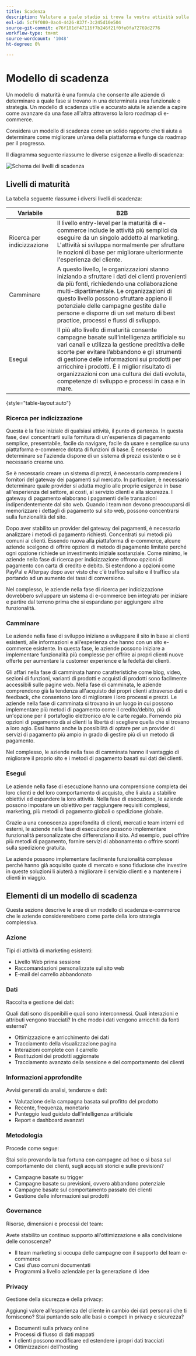 ```yaml
---
title: Scadenza
description: Valutare a quale stadio si trova la vostra attività sulla base di questo modello di scadenza.
exl-id: 5cf9f080-0ac4-4426-837f-3c245d10e504
source-git-commit: e76f101df47116f7b246f21f0fe0fa72769d2776
workflow-type: tm+mt
source-wordcount: '1048'
ht-degree: 0%

---
```


# Modello di scadenza

Un modello di maturità è una formula che consente alle aziende di determinare a quale fase si trovano in una determinata area funzionale o strategia. Un modello di scadenza utile e accurato aiuta le aziende a capire come avanzare da una fase all&#39;altra attraverso la loro roadmap di e-commerce.

Considera un modello di scadenza come un solido rapporto che ti aiuta a determinare come migliorare un’area della piattaforma e funge da roadmap per il progresso.

Il diagramma seguente riassume le diverse esigenze a livello di scadenza:

![Schema dei livelli di scadenza](../../assets/playbooks/maturity-levels.png)

## Livelli di maturità

La tabella seguente riassume i diversi livelli di scadenza:

| Variabile | B2B |
-----------|----------|
| Ricerca per indicizzazione | Il livello entry-level per la maturità di e-commerce include le attività più semplici da eseguire da un singolo addetto al marketing. L&#39;attività si sviluppa normalmente per sfruttare le nozioni di base per migliorare ulteriormente l&#39;esperienza del cliente. |
| Camminare | A questo livello, le organizzazioni stanno iniziando a sfruttare i dati dei clienti provenienti da più fonti, richiedendo una collaborazione multi-dipartimentale.  Le organizzazioni di questo livello possono sfruttare appieno il potenziale delle campagne gestite dalle persone e disporre di un set maturo di best practice, processi e flussi di sviluppo. |
| Esegui | Il più alto livello di maturità consente campagne basate sull’intelligenza artificiale su vari canali e utilizza la gestione predittiva delle scorte per evitare l’abbandono e gli strumenti di gestione delle informazioni sui prodotti per arricchire i prodotti. È il miglior risultato di organizzazioni con una cultura dei dati evoluta, competenze di sviluppo e processi in casa e in mare. |

{style=&quot;table-layout:auto&quot;}

### Ricerca per indicizzazione

Questa è la fase iniziale di qualsiasi attività, il punto di partenza. In questa fase, devi concentrarti sulla fornitura di un&#39;esperienza di pagamento semplice, presentabile, facile da navigare, facile da usare e semplice su una piattaforma e-commerce dotata di funzioni di base. È necessario determinare se l&#39;azienda dispone di un sistema di prezzi esistente o se è necessario crearne uno.

Se è necessario creare un sistema di prezzi, è necessario comprendere i fornitori del gateway dei pagamenti sul mercato. In particolare, è necessario determinare quale provider si adatta meglio alle proprie esigenze in base all&#39;esperienza del settore, ai costi, al servizio clienti e alla sicurezza. I gateway di pagamento elaborano i pagamenti delle transazioni indipendentemente dal sito web. Quando i team non devono preoccuparsi di memorizzare i dettagli di pagamento sul sito web, possono concentrarsi sulla funzionalità del sito.

Dopo aver stabilito un provider del gateway dei pagamenti, è necessario analizzare i metodi di pagamento richiesti. Concentrati sui metodi più comuni ai clienti. Essendo nuova alla piattaforma di e-commerce, alcune aziende scelgono di offrire opzioni di metodo di pagamento limitate perché ogni opzione richiede un investimento iniziale sostanziale. Come minimo, le aziende nella fase di ricerca per indicizzazione offrono opzioni di pagamento con carta di credito e debito. Si estendono a opzioni come PayPal e Afterpay dopo aver visto che c&#39;è traffico sul sito e il traffico sta portando ad un aumento dei tassi di conversione.

Nel complesso, le aziende nella fase di ricerca per indicizzazione dovrebbero sviluppare un sistema di e-commerce ben integrato per iniziare e partire dal terreno prima che si espandano per aggiungere altre funzionalità.

### Camminare

Le aziende nella fase di sviluppo iniziano a sviluppare il sito in base ai clienti esistenti, alle informazioni e all’esperienza che hanno con un sito e-commerce esistente. In questa fase, le aziende possono iniziare a implementare funzionalità più complesse per offrire ai propri clienti nuove offerte per aumentare la customer experience e la fedeltà dei clienti.

Gli affari nella fase di camminata hanno caratteristiche come blog, video, sezioni di funzioni, varianti di prodotti e acquisti di prodotti sono facilmente accessibili sulle pagine web. Nella fase di camminata, le aziende comprendono già la tendenza all&#39;acquisto dei propri clienti attraverso dati e feedback, che consentono loro di migliorare i loro processi e prezzi. Le aziende nella fase di camminata si trovano in un luogo in cui possono implementare più metodi di pagamento come il credito/debito, più di un&#39;opzione per il portafoglio elettronico e/o le carte regalo. Fornendo più opzioni di pagamento dà ai clienti la libertà di scegliere quella che si trovano a loro agio. Essi hanno anche la possibilità di optare per un provider di servizi di pagamento più ampio in grado di gestire più di un metodo di pagamento.

Nel complesso, le aziende nella fase di camminata hanno il vantaggio di migliorare il proprio sito e i metodi di pagamento basati sui dati dei clienti.

### Esegui

Le aziende nella fase di esecuzione hanno una comprensione completa dei loro clienti e del loro comportamento di acquisto, che li aiuta a stabilire obiettivi ed espandere la loro attività. Nella fase di esecuzione, le aziende possono impostare un obiettivo per raggiungere requisiti complessi, marketing, più metodi di pagamento globali o spedizione globale.

Grazie a una conoscenza approfondita di clienti, mercati e team interni ed esterni, le aziende nella fase di esecuzione possono implementare funzionalità personalizzate che differenziano il sito. Ad esempio, puoi offrire più metodi di pagamento, fornire servizi di abbonamento o offrire sconti sulla spedizione gratuita.

Le aziende possono implementare facilmente funzionalità complesse perché hanno già acquisito quote di mercato e sono fiduciose che investire in queste soluzioni li aiuterà a migliorare il servizio clienti e a mantenere i clienti in viaggio.

## Elementi di un modello di scadenza

Questa sezione descrive le aree di un modello di scadenza e-commerce che le aziende considererebbero come parte della loro strategia complessiva.

### Azione

Tipi di attività di marketing esistenti:

- Livello Web prima sessione
- Raccomandazioni personalizzate sul sito web
- E-mail del carrello abbandonato

### Dati

Raccolta e gestione dei dati:

Quali dati sono disponibili e quali sono interconnessi. Quali interazioni e attributi vengono tracciati? In che modo i dati vengono arricchiti da fonti esterne?

- Ottimizzazione e arricchimento dei dati
- Tracciamento della visualizzazione pagina
- Interazioni complete con il carrello
- Restituzioni dei prodotti aggiornate
- Tracciamento avanzato della sessione e del comportamento dei clienti

### Informazioni approfondite

Avvisi generati da analisi, tendenze e dati:

- Valutazione della campagna basata sul profitto del prodotto
- Recente, frequenza, monetario
- Punteggio lead guidato dall’intelligenza artificiale
- Report e dashboard avanzati

### Metodologia

Procede come segue:

Stai solo provando la tua fortuna con campagne ad hoc o si basa sul comportamento dei clienti, sugli acquisti storici e sulle previsioni?

- Campagne basate su trigger
- Campagne basate su previsioni, ovvero abbandono potenziale
- Campagne basate sul comportamento passato dei clienti
- Gestione delle informazioni sui prodotti

### Governance

Risorse, dimensioni e processi del team:

Avete stabilito un continuo supporto all&#39;ottimizzazione e alla condivisione delle conoscenze?

- Il team marketing si occupa delle campagne con il supporto del team e-commerce
- Casi d’uso comuni documentati
- Programmi a livello aziendale per la generazione di idee

### Privacy

Gestione della sicurezza e della privacy:

Aggiungi valore all’esperienza del cliente in cambio dei dati personali che ti forniscono? Stai puntando solo alle basi o competi in privacy e sicurezza?

- Documenti sulla privacy online
- Processi di flusso di dati mappati
- I clienti possono modificare ed estendere i propri dati tracciati
- Ottimizzazioni dell’hosting
